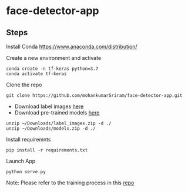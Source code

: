 # face-detector-app

## Steps

Install Conda
https://www.anaconda.com/distribution/

Create a new environment and activate
```
conda create -n tf-keras python=3.7
conda activate tf-keras
```
Clone the repo
```
git clone https://github.com/mohankumarSriram/face-detector-app.git
```

- Download label images [here](https://drive.google.com/open?id=1JfMAWG0R80dTKfkJxVyUCKAbnmD270Vv)
- Download pre-trained models [here](https://drive.google.com/open?id=1aa8tAh-cXqwjCuILzzsmdIMJc9PNyXaz)

```
unzip ~/Downloads/label_images.zip -d ./
unzip ~/Downloads/models.zip -d ./
```

Install requiremnts
```
pip install -r requirements.txt
```

Launch App
```
python serve.py
```

Note: Please refer to the training process in this [repo](https://github.com/mohankumarSriram/face-verification) 

